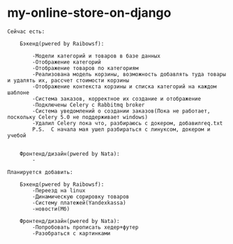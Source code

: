 # my-online-store-on-django

	Сейчас есть:
	
		Бэкенд(pwered by Raibowsf):
		
			-Модели категорий и товаров в базе данных
			-Отображение категорий
			-Отображение товаров по категориям
			-Реализована модель корзины, возможность добавлять туда товары и удалять их, рассчет стоимости корзины
			-Отображение контекста корзины и списка категорий на каждом шаблоне
			-Система заказов, корректное их создание и отображение
			-Подключены Celery с Rabbitmq broker
			-Система уведомлений о создании заказов(Пока не работает, поскольку Celery 5.0 не поддерживает windows)
			-Удалил Celery пока что, разбираюсь с докером, добавилreq.txt
			P.S.  С начала мая ушел разбираться с линуксом, докером и учебой
			
			
		Фронтенд/дизайн(pwered by Nata):
			-
			
	Планируется добавить:
	
		Бэкенд(pwered by Raibowsf):
			-Переезд на linux
			-Динамическую сорировку товаров
			-Систему платежей(Yandexkassa)
			-новости(Мб)
		    
		Фронтенд/дизайн(pwered by Nata):
			-Попробовать прописать хедер+футер
			-Разобраться с картинками 
